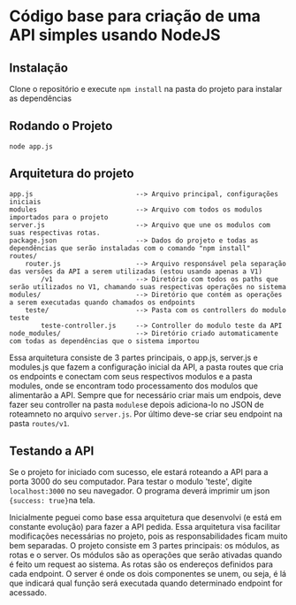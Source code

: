 # Código base para criação de uma API simples usando NodeJS

## Instalação

Clone o repositório e execute `npm install` na pasta do projeto para 
instalar as dependências

## Rodando o Projeto

    node app.js

## Arquitetura do projeto
    
    app.js                          --> Arquivo principal, configurações iniciais
    modules                         --> Arquivo com todos os modulos importados para o projeto
    server.js                       --> Arquivo que une os modulos com suas respectivas rotas.
    package.json                    --> Dados do projeto e todas as dependências que serão instaladas com o comando "npm install"
    routes/
        router.js                   --> Arquivo responsável pela separação das versões da API a serem utilizadas (estou usando apenas a V1)
            /v1                     --> Diretório com todos os paths que serão utilizados no V1, chamando suas respectivas operações no sistema
    modules/                        --> Diretório que contém as operações a serem executadas quando chamados os endpoints
        teste/                      --> Pasta com os controllers do modulo teste
            teste-controller.js     --> Controller do modulo teste da API
    node_modules/                   --> Diretório criado automaticamente com todas as dependências que o sistema importou

Essa arquitetura consiste de 3 partes principais, o app.js, server.js e modules.js que fazem a configuração inicial da API, a pasta routes que cria os endpoints e conectam com seus respectivos modulos e a pasta modules, onde se encontram todo processamento dos modulos que alimentarão a API. Sempre que for necessário criar mais um endpois, deve fazer seu controller na pasta ```modules```e depois adiciona-lo no JSON de roteamneto no arquivo ```server.js```. Por último deve-se criar seu endpoint na pasta ```routes/v1```.

## Testando a API

Se o projeto for iniciado com sucesso, ele estará roteando a API para a porta 3000 do seu computador. Para testar o modulo 'teste', digite ```localhost:3000``` no seu navegador. O programa deverá imprimir um json ```{success: true}```na tela.

Inicialmente peguei como base essa arquitetura que desenvolvi (e está em constante evolução) para fazer a API pedida. Essa arquitetura visa facilitar modificações necessárias no projeto, pois as responsabilidades ficam muito bem separadas. O projeto consiste em 3 partes principais: os módulos, as rotas e o server. Os módulos são as operações que serão ativadas quando é feito um request ao sistema. As rotas são os endereços definidos para cada endpoint. O server é onde os dois componentes se unem, ou seja, é lá que indicará qual função será executada quando determinado endpoint for acessado.